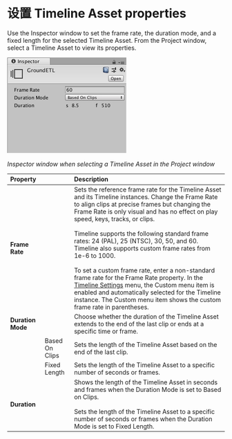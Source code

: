 # 设置 Timeline Asset properties

Use the Inspector window to set the frame rate, the duration mode, and a fixed length for the selected Timeline Asset. From the Project window, select a Timeline Asset to view its properties.

![Inspector window when selecting a Timeline Asset in the Project window ](images/timeline_inspector_timeline.png)

_Inspector window when selecting a Timeline Asset in the Project window_

| **Property**      |                | **Description**                                                                                                                                                                                                                                                                                                                                                                                                                                                                                                                                                                                                                                                                                                           |
| :---------------- | :------------- | :------------------------------------------------------------------------------------------------------------------------------------------------------------------------------------------------------------------------------------------------------------------------------------------------------------------------------------------------------------------------------------------------------------------------------------------------------------------------------------------------------------------------------------------------------------------------------------------------------------------------------------------------------------------------------------------------------------------------ |
| **Frame Rate**    |                | Sets the reference frame rate for the Timeline Asset and its Timeline instances. Change the Frame Rate to align clips at precise frames but changing the Frame Rate is only visual and has no effect on play speed, keys, tracks, or clips.<br /><br/>Timeline supports the following standard frame rates: 24 (PAL), 25 (NTSC), 30, 50, and 60. Timeline also supports custom frame rates from 1e-6 to 1000.<br /><br />To set a custom frame rate, enter a non-standard frame rate for the Frame Rate property. In the [Timeline Settings](tl_settings.md) menu, the Custom menu item is enabled and automatically selected for the Timeline instance. The Custom menu item shows the custom frame rate in parentheses. |
| **Duration Mode** |                | Choose whether the duration of the Timeline Asset extends to the end of the last clip or ends at a specific time or frame.                                                                                                                                                                                                                                                                                                                                                                                                                                                                                                                                                                                                |
|                   | Based On Clips | Sets the length of the Timeline Asset based on the end of the last clip.                                                                                                                                                                                                                                                                                                                                                                                                                                                                                                                                                                                                                                                  |
|                   | Fixed Length   | Sets the length of the Timeline Asset to a specific number of seconds or frames.                                                                                                                                                                                                                                                                                                                                                                                                                                                                                                                                                                                                                                          |
| **Duration**      |                | Shows the length of the Timeline Asset in seconds and frames when the Duration Mode is set to Based on Clips.<br /><br/>Sets the length of the Timeline Asset to a specific number of seconds or frames when the Duration Mode is set to Fixed Length.                                                                                                                                                                                                                                                                                                                                                                                                                                                                    |
